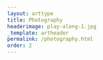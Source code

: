 ```yaml
---
layout: arttype
title: Photography
headerimage: play-along-1.jpg
_template: artheader
permalink: /photography.html
order: 2
---
```


